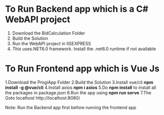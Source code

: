 # To Run Backend app which is a C# WebAPI project

1. Download the BidCalculation Folder
2. Build the Solution
3. Run the WebAPI project in IISEXPRESS
4. This uses.NET6.0 framework. Install the .net6.0 runtime if not available

# To Run Frontend app which is Vue Js

1.Download the ProgiApp Folder
2.Build the Solution
3.Install vue/cli **npm install -g @vue/cli**
4.Install axios **npm i axios**
5.Do **npm install** to install all the packages in package.json
6.Run the app using **npm run serve**
7.The Goto localhost http://localhost:8080/

Note: Run the Backend app first before running the frontend app
